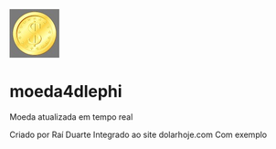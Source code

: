 ![alt text](https://github.com/phdorocha/moeda4d/blob/main/moeda.jpg)
# moeda4dlephi
Moeda atualizada em tempo real


Criado por Raí Duarte
Integrado ao site dolarhoje.com
Com exemplo
